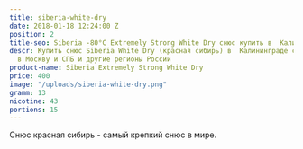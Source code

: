 ```yaml
---
title: siberia-white-dry
date: 2018-01-18 12:24:00 Z
position: 2
title-seo: Siberia -80°C Extremely Strong White Dry снюс купить в  Калининграде
descr: Купить снюс Siberia White Dry (красная сибирь) в  Калининграде с отправкой
  в Москву и СПБ и другие регионы России
product-name: Siberia Extremely Strong White Dry
price: 400
image: "/uploads/siberia-white-dry.png"
gramm: 13
nicotine: 43
portions: 15
---
```


Снюс красная сибирь - самый крепкий снюс в мире.
